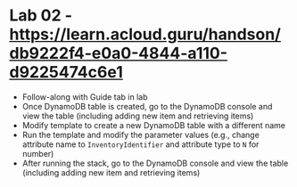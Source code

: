 # Lab 02 - https://learn.acloud.guru/handson/db9222f4-e0a0-4844-a110-d9225474c6e1

* Follow-along with Guide tab in lab
* Once DynamoDB table is created, go to the DynamoDB console and view the table (including adding new item and retrieving items)
* Modify template to create a new DynamoDB table with a different name
* Run the template and modify the parameter values (e.g., change attribute name to `InventoryIdentifier` and attribute type to `N` for number)
* After running the stack, go to the DynamoDB console and view the table (including adding new item and retrieving items)
